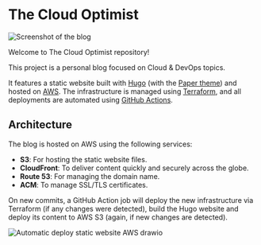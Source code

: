 # The Cloud Optimist

![Screenshot of the blog](https://github.com/user-attachments/assets/a14e87b2-ad5b-469c-9b5d-7fa6915bd2d7)


Welcome to The Cloud Optimist repository!

This project is a personal blog focused on Cloud & DevOps topics.

It features a static website built with [Hugo](https://gohugo.io/) (with the [Paper theme](https://github.com/nanxiaobei/hugo-paper)) and hosted on [AWS](https://aws.amazon.com/). The infrastructure is managed using [Terraform](https://www.terraform.io/), and all deployments are automated using [GitHub Actions](https://github.com/features/actions).

## Architecture

The blog is hosted on AWS using the following services:
- **S3**: For hosting the static website files.
- **CloudFront**: To deliver content quickly and securely across the globe.
- **Route 53**: For managing the domain name.
- **ACM**: To manage SSL/TLS certificates.

On new commits, a GitHub Action job will deploy the new infrastructure via Terraform (if any changes were detected), build the Hugo website and deploy its content to AWS S3 (again, if new changes are detected).

![Automatic deploy static website AWS drawio](https://github.com/antoinedelia/cloud-antoine-delia/assets/7138350/d0878545-22f1-42c8-8b04-aca4a932aaee)
